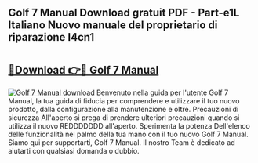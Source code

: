 ## Golf 7 Manual Download gratuit PDF - Part-e1L Italiano Nuovo manuale del proprietario di riparazione I4cn1

# <h2><a href="http://dfbtnfn.blite.top/?on=Golf+7+Manual">🔗Download 👉🔴 Golf 7 Manual</a></h2>

[![Golf 7 Manual download](https://i.imgur.com/lujVjoI.png)](http://dfbtnfn.blite.top/?on=Golf+7+Manual)
Benvenuto nella guida per l'utente Golf 7 Manual, la tua guida di fiducia per comprendere e utilizzare il tuo nuovo prodotto, dalla configurazione alla manutenzione e oltre. Precauzioni di sicurezza All'aperto si prega di prendere ulteriori precauzioni quando si utilizza il nuovo REDDDDDDD all'aperto. Sperimenta la potenza Dell'elenco delle funzionalità nel palmo della tua mano con il tuo nuovo Golf 7 Manual. Siamo qui per supportarti, Golf 7 Manual. Il nostro Team è dedicato ad aiutarti con qualsiasi domanda o dubbio.

